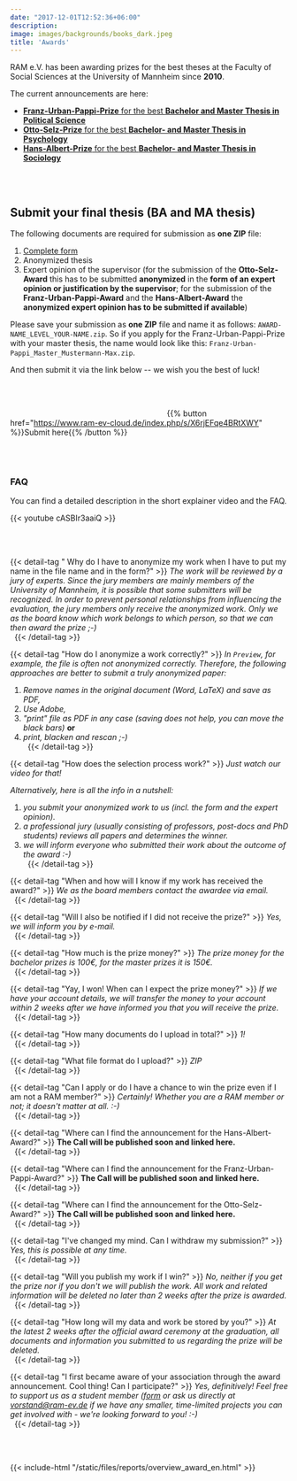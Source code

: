 ```yaml
---
date: "2017-12-01T12:52:36+06:00"
description: 
image: images/backgrounds/books_dark.jpeg
title: 'Awards'
---
```


RAM e.V. has been awarding prizes for the best theses at the Faculty of Social Sciences at the University of Mannheim since **2010**. <!--**There is currently no CfA.**-->

The current announcements are here:

- [**Franz-Urban-Pappi-Prize** for the best **Bachelor and Master Thesis in Political Science**](/files/RAM_Call_2022_FUPP.pdf)
- [**Otto-Selz-Prize** for the best **Bachelor- and Master Thesis in Psychology**](/files/RAM_Call_2022_OSP.pdf)
- [**Hans-Albert-Prize** for the best **Bachelor- and Master Thesis in Sociology**](/files/RAM_Call_2022_HAP.pdf)

<!-- Since 2010, we award the RAM award for one excellent **MA thesis in Sociology and in Political Science**, each worth € 150. As of 2018, we are happy to also honor the **best BA thesis in Sociology and Political Science** with € 100 each. For more information on how to apply for the **Hans-Albert-Prize** in Sociology and the **Franz-Urban-Pappi-Prize** in Political Science, please see [here](/files/RAM_Call_2021_Bachelor.pdf) and [here](/files/RAM_Call_2021_Master.pdf). Besides, we also honor the best theses in Psychology with the [**Otto-Selz-Prize**](/files/Ausschreibung_OttoSelzPrizee-2021.pdf). The prize carries a value of € 150 for master’s theses and € 100 for bachelor’s theses. -->

<br /> &nbsp;

## Submit your final thesis (BA and MA thesis)

The following documents are required for submission as **one ZIP** file:

1. [Complete form](/files/RAM_form_submission.pdf)
2. Anonymized thesis
3. Expert opinion of the supervisor (for the submission of the **Otto-Selz-Award** this has to be submitted **anonymized** in the **form of an expert opinion or justification by the supervisor**; for the submission of the **Franz-Urban-Pappi-Award** and the **Hans-Albert-Award** the **anonymized expert opinion has to be submitted if available**)

Please save your submission as **one ZIP** file and name it as follows: `AWARD-NAME_LEVEL_YOUR-NAME.zip`. So if you apply for the Franz-Urban-Pappi-Prize with your master thesis, the name would look like this: `Franz-Urban-Pappi_Master_Mustermann-Max.zip`.

<!-- > Attention: Submissions for the Otto Selz Award can only be submitted via the supervisor. Unfortunately, no self-nominations can be accepted here.-->

And then submit it via the link below -- we wish you the best of luck!

<br /> &nbsp;

&nbsp; &nbsp; &nbsp;  &nbsp; &nbsp; &nbsp; &nbsp; &nbsp; &nbsp;  &nbsp; &nbsp; &nbsp; &nbsp; &nbsp; &nbsp;  &nbsp; &nbsp; &nbsp;  &nbsp; &nbsp; &nbsp;  &nbsp; &nbsp; &nbsp; &nbsp; &nbsp; &nbsp;  &nbsp; &nbsp; &nbsp; &nbsp; &nbsp; &nbsp;  &nbsp; &nbsp; &nbsp; {{% button href="https://www.ram-ev-cloud.de/index.php/s/X6rjEFqe4BRtXWY" %}}Submit here{{% /button %}}

<br /> &nbsp;


### FAQ

You can find a detailed description in the short explainer video and the FAQ.

{{< youtube cASBIr3aaiQ >}}

<br /> &nbsp;


{{< detail-tag " Why do I have to anonymize my work when I have to put my name in the file name and in the form?" >}}
*The work will be reviewed by a jury of experts. Since the jury members are mainly members of the University of Mannheim, it is possible that some submitters will be recognized. In order to prevent personal relationships from influencing the evaluation, the jury members only receive the anonymized work. Only we as the board know which work belongs to which person, so that we can then award the prize ;-)*
<br /> &nbsp;
{{< /detail-tag >}}

{{< detail-tag "How do I anonymize a work correctly?" >}}
*In `Preview`, for example, the file is often not anonymized correctly. Therefore, the following approaches are better to submit a truly anonymized paper:*

1) *Remove names in the original document (Word, LaTeX) and save as PDF,*
2) *Use Adobe,*
3) *"print" file as PDF in any case (saving does not help, you can move the black bars)* **or**
4) *print, blacken and rescan ;-)*
<br /> &nbsp;
{{< /detail-tag >}}

{{< detail-tag "How does the selection process work?" >}}
*Just watch our video for that!*

*Alternatively, here is all the info in a nutshell:*

1. *you submit your anonymized work to us (incl. the form and the expert opinion).*
2. *a professional jury (usually consisting of professors, post-docs and PhD students) reviews all papers and determines the winner.*
3. *we will inform everyone who submitted their work about the outcome of the award :-)*
<br /> &nbsp;
{{< /detail-tag >}}

{{< detail-tag "When and how will I know if my work has received the award?" >}}
*We as the board members contact the awardee via email.*
<br /> &nbsp;
{{< /detail-tag >}}

{{< detail-tag "Will I also be notified if I did not receive the prize?" >}}
*Yes, we will inform you by e-mail.*
<br /> &nbsp;
{{< /detail-tag >}}


{{< detail-tag "How much is the prize money?" >}}
*The prize money for the bachelor prizes is 100€, for the master prizes it is 150€.*
<br /> &nbsp;
{{< /detail-tag >}}

{{< detail-tag "Yay, I won! When can I expect the prize money?" >}}
*If we have your account details, we will transfer the money to your account within 2 weeks after we have informed you that you will receive the prize.*
<br /> &nbsp;
{{< /detail-tag >}}

{{< detail-tag "How many documents do I upload in total?" >}}
*1!*
<br /> &nbsp;
{{< /detail-tag >}}

{{< detail-tag "What file format do I upload?" >}}
*ZIP*
<br /> &nbsp;
{{< /detail-tag >}}

{{< detail-tag "Can I apply or do I have a chance to win the prize even if I am not a RAM member?" >}}
*Certainly! Whether you are a RAM member or not; it doesn't matter at all. :-)*
<br /> &nbsp;
{{< /detail-tag >}}

{{< detail-tag "Where can I find the announcement for the Hans-Albert-Award?" >}}
**The Call will be published soon and linked here.**
<br /> &nbsp;
{{< /detail-tag >}}

{{< detail-tag "Where can I find the announcement for the Franz-Urban-Pappi-Award?" >}}
**The Call will be published soon and linked here.**
<br /> &nbsp;
{{< /detail-tag >}}

{{< detail-tag "Where can I find the announcement for the Otto-Selz-Award?" >}}
**The Call will be published soon and linked here.**
<br /> &nbsp;
{{< /detail-tag >}}

{{< detail-tag "I've changed my mind. Can I withdraw my submission?" >}}
*Yes, this is possible at any time.*
<br /> &nbsp;
{{< /detail-tag >}}

{{< detail-tag "Will you publish my work if I win?" >}}
*No, neither if you get the prize nor if you don't we will publish the work. All work and related information will be deleted no later than 2 weeks after the prize is awarded.*
<br /> &nbsp;
{{< /detail-tag >}}

{{< detail-tag "How long will my data and work be stored by you?" >}}
*At the latest 2 weeks after the official award ceremony at the graduation, all documents and information you submitted to us regarding the prize will be deleted.*
<br /> &nbsp;
{{< /detail-tag >}}

{{< detail-tag "I first became aware of your association through the award announcement. Cool thing! Can I participate?" >}}
*Yes, definitively! Feel free to support us as a student member ([form](/en/mitglied/become-a-member/) or ask us directly at [vorstand@ram-ev.de](mailto:vorstand@ram-ev.de) if we have any smaller, time-limited projects you can get involved with - we're looking forward to you! :-)*
<br /> &nbsp;
{{< /detail-tag >}}

<br /> &nbsp;

<!-- ### Overview of past recipients -->


<!-- File bindet Übersicht über vergangene Preisträger:innen ein --> 
{{< include-html "/static/files/reports/overview_award_en.html" >}}

<!--

[Here is a complete list of all past award recipients](/files/reports/overview_award_en.html):

<iframe width="100%" height="150" name="iframe" src="/files/reports/overview_award_en.html"></iframe>

| Year &nbsp; &nbsp; &nbsp; &nbsp; &nbsp; | Surname      &nbsp; &nbsp; &nbsp; &nbsp; &nbsp; | Name   &nbsp; &nbsp; &nbsp; &nbsp; &nbsp; | Supervisor                    &nbsp; &nbsp; &nbsp; &nbsp; &nbsp; &nbsp;  &nbsp; &nbsp; &nbsp; &nbsp; &nbsp;| Award          &nbsp; &nbsp; &nbsp; &nbsp; &nbsp; |
|------|----------------|-----------|----------------------------------------|-----------------|
| 2010 | Megerle        | Sebastian | Prof. Dr. Hank                         | RAM Award       |
| 2010 | Brückner       | Julian    | Prof. Dr. Ebbinghaus                   | RAM Award       |
| 2011 | Beier          | Harald    | Prof. Dr. Kalter                       | RAM Award       |
| 2012 | Bristle        | Johanna   | Prof. Dr. Wolf                         | RAM Award       |
| 2012 | Zittlau        | Steffen   | Prof. Dr. Gschwend                     | RAM Award       |
| 2012 | Reiner         | Elisa     |                                        | Otto-Selz-Prize |
| 2012 | Urbanski       | Christine |                                        | Otto-Selz-Prize |
| 2013 | Kustov         | Alexander | Prof. Dr. Carey                        | RAM Award       |
| 2013 | Plieninger     | Hansjörg  | Prof. Dr. Meiser                       | Otto-Selz-Prize |
| 2013 | Ohme           | Melanie   | Dr. Schöl                              | Otto-Selz-Prize |
| 2014 | Sauter         | Lisa      | Prof. Dr. Kalter                       | RAM Award       |
| 2014 | Schäfer        | Anne      | Prof. Dr. Schmitt-Beck                 | RAM Award       |
| 2014 | Radetz         | Angela    | Prof. Dr. Alpers                       | Otto-Selz-Prize |
| 2015 | Josten         | Michael   | Prof. Dr. Kreuter                      | RAM Award       |
| 2015 | Dieterle       | Anna      | Prof. Dr. Carey                        | RAM Award       |
| 2015 | Heck           | Daniel    | Prof. Dr. Erdfelder & Prof. Dr. Bröder | Otto-Selz-Prize |
| 2015 | Schnürch       | Martin    | Prof. Dr. Erdfelder & Dr. Brandt       | Otto-Selz-Prize |
| 2017 | Lindstam       | Emmy      | Prof. Dr. Schoen                       | RAM Award       |
| 2017 | Kaiser         | Anna      | Prof. Dr. Kuhlmann                     | Otto-Selz-Prize |
| 2017 | Eymann         | Vera      | Prof. Dr. Krüger                       | Otto-Selz-Prize |
| 2018 | Attia          | Hana      | Prof. Dr. Nikolay Marinov              | RAM Award       |
| 2018 | Depenbrock     | Lara      | Prof. Dr. Thomas Winzen                | RAM Award       |
| 2018 | Stein          | Jonas     | Prof. Dr. Schmidt-Catran               | RAM Award       |
| 2018 | Quevedo-Pütter | Julian    |                                        | Otto-Selz-Prize |
| 2018 | Neißner        | Miriam    |                                        | Otto-Selz-Prize |
| 2019 | Lanzrath       | Aline     |                                        | Otto-Selz-Prize |
| 2019 | Emmer          | Christine |                                        | Otto-Selz-Prize |
| 2019 | Alsmeyer       | Melanie   |                                        | Otto-Selz-Prize |
| 2019 | Enbaye         | Gelila    | Prof. Dr. Banholzer                    | RAM Award       |
| 2019 | Wolf           | Daniela   | Prof. Dr. Keusch                       | RAM Award       |
| 2019 | [Dräger](https://www.gesis.org/institut/mitarbeiterverzeichnis/person/?tx_gextstaffdir_staffdirectory%5Bemail%5D=Jascha.Draeger%40gesis.org&tx_gextstaffdir_staffdirectory%5Baction%5D=details&tx_gextstaffdir_staffdirectory%5Bcontroller%5D=Index&cHash=bee5d5b92b9e8e6b1359896a4479c275)         | Jascha    | Prof. Dr. Kalter                       | RAM Award       |
| 2019 | [Semenova](http://polecon.sowi.uni-mannheim.de/unser_team/Viktoriia%20Semenova/)       | Viktoriia | Prof. Dr. Gschwend                     | RAM Award       |
| 2020 | Schmalz           | Elisabeth   |                       | RAM Award      |
| 2020 | Ströhler           | Sophie   |                        | RAM Award      |
| 2020 | Wirtz           | David Paul   |                        | RAM Award      |
| 2020 | Haag           | Maximilian   |                        | RAM Award      |
| 2020 | Kadel           | Philipp   |                     | Otto-Selz-Prize       |
| 2020 | Montagna           | Melissa   |                        | Otto-Selz-Prize  |
| 2021 | Schlüter           | Maria   |                   | Hans-Albert-Prize       |
| 2021 | Hellyer           | Joshua    |                      | Hans-Albert-Prize   |
| 2021 | Haußmann           | Teresa   |                       | Franz-Urban-Pappi-Prize       |
| 2021 | Ketterer           | Julia   |                | Franz-Urban-Pappi-Prize      |
| 2021 | Herwig           | Ira Elisa   |                      | Otto-Selz-Prize      |
| 2021 | Zajdler           | Selina   |                    | Otto-Selz-Prize       |

-->